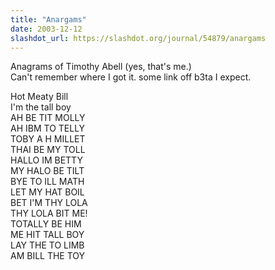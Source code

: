 ```yaml
---
title: "Anargams"
date: 2003-12-12
slashdot_url: https://slashdot.org/journal/54879/anargams
---
```


<p>Anagrams of Timothy Abell (yes, that's me.)<br>Can't remember where I got it. some link off b3ta I expect.</p>
<p>Hot Meaty Bill<br>I'm the tall boy<br>AH BE TIT MOLLY<br>AH IBM TO TELLY<br>TOBY A H MILLET<br>THAI BE MY TOLL<br>HALLO IM BETTY<br>MY HALO BE TILT<br>BYE TO ILL MATH<br>LET MY HAT BOIL<br>BET I'M THY LOLA<br>THY LOLA BIT ME!<br>TOTALLY BE HIM<br>ME HIT TALL BOY<br>LAY THE TO LIMB<br>AM BILL THE TOY</p>

